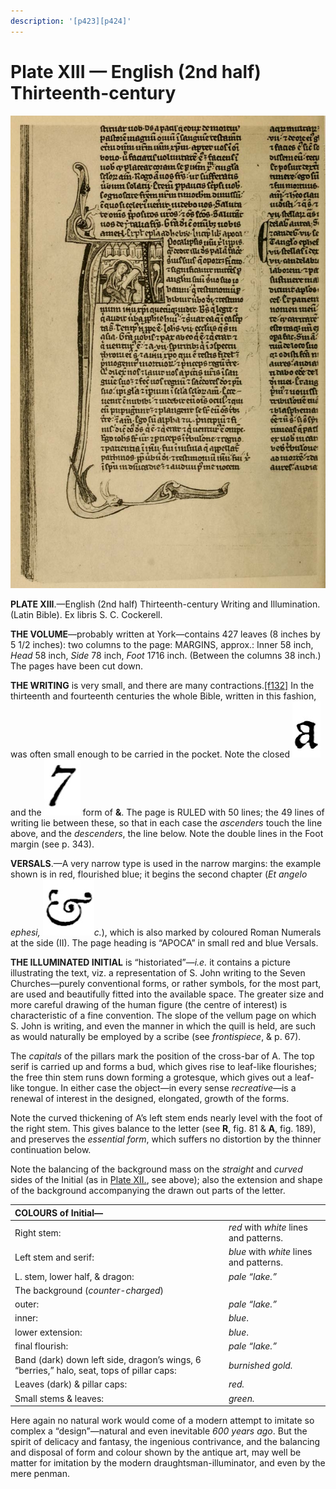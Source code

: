 ```yaml
---
description: '[p423][p424]'
---
```


# Plate XIII — English \(2nd half\) Thirteenth-century

![Plate XIII.&#x2014;English \(2nd half\) Thirteenth-century Writing and Illumination \(Latin Bible\). Ex. Libris S. C. Cockerell.](../.gitbook/assets/i458oe-plate_xiii%20%281%29.jpeg)

**PLATE XIII**.—English \(2nd half\) Thirteenth-century Writing and Illumination. \(Latin Bible\). Ex libris S. C. Cockerell.

**THE VOLUME**—probably written at York—contains 427 leaves \(8 inches by 5 1/2 inches\): two columns to the page: MARGINS, approx.: Inner 58 inch, _Head_ 58 inch, _Side_ 78 inch, _Foot_ 1716 inch. \(Between the columns 38 inch.\) The pages have been cut down.

**THE WRITING** is very small, and there are many contractions.[\[f132\]](../footnotes-f/132.md) In the thirteenth and fourteenth centuries the whole Bible, written in this fashion, was often small enough to be carried in the pocket. Note the closed ![BLACK LETTER A](../.gitbook/assets/i423c1.jpg) and the ![TIRONIAN ET](../.gitbook/assets/i423c2.jpg) form of **&**. The page is RULED with 50 lines; the 49 lines of writing lie between these, so that in each case the _ascenders_ touch the line above, and the _descenders_, the line below. Note the double lines in the Foot margin \(see p. 343\).

**VERSALS**.—A very narrow type is used in the narrow margins: the example shown is in red, flourished blue; it begins the second chapter \(_Et angelo ephesi,_ ![AMPERZAND](../.gitbook/assets/i423c3.jpg)_c._\), which is also marked by coloured Roman Numerals at the side \(II\). The page heading is “APOCA” in small red and blue Versals.

**THE ILLUMINATED INITIAL** is “historiated”—_i.e._ it contains a picture illustrating the text, viz. a representation of S. John writing to the Seven Churches—purely conventional forms, or rather symbols, for the most part, are used and beautifully fitted into the available space. The greater size and more careful drawing of the human figure \(the centre of interest\) is characteristic of a fine convention. The slope of the vellum page on which S. John is writing, and even the manner in which the quill is held, are such as would naturally be employed by a scribe \(see _frontispiece_, & p. 67\).

The _capitals_ of the pillars mark the position of the cross-bar of A. The top serif is carried up and forms a bud, which gives rise to leaf-like flourishes; the free thin stem runs down forming a grotesque, which gives out a leaf-like tongue. In either case the object—in every sense _recreative_—is a renewal of interest in the designed, elongated, growth of the forms.

Note the curved thickening of A’s left stem ends nearly level with the foot of the right stem. This gives balance to the letter \(see **R**, fig. 81 & **A**, fig. 189\), and preserves the _essential form_, which suffers no distortion by the thinner continuation below.

Note the balancing of the background mass on the _straight_ and _curved_ sides of the Initial \(as in [Plate XII.](plate-xii-illuminated-initial-in-a-flemish-ms.-a.d.-1148.md), see above\); also the extension and shape of the background accompanying the drawn out parts of the letter.

| COLOURS of Initial— |  |
| :--- | :--- |
| Right stem: | _red_ with _white_ lines and patterns. |
| Left stem and serif: | _blue_ with _white_ lines and patterns. |
| L. stem, lower half, & dragon: | _pale “lake.”_ |
| The background \(_counter-charged_\) |  |
|   outer: | _pale “lake.”_ |
|   inner: | _blue_. |
|   lower extension: | _blue_. |
|   final flourish: | _pale “lake.”_ |
| Band \(dark\) down left side, dragon’s wings, 6 “berries,” halo, seat, tops of pillar caps: | _burnished gold._ |
| Leaves \(dark\) & pillar caps: | _red._ |
| Small stems & leaves: | _green._ |

Here again no natural work would come of a modern attempt to imitate so complex a “design”—natural and even inevitable _600 years ago_. But the spirit of delicacy and fantasy, the ingenious contrivance, and the balancing and disposal of form and colour shown by the antique art, may well be matter for imitation by the modern draughtsman-illuminator, and even by the mere penman.

